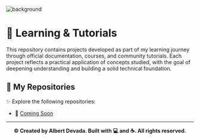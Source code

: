 ![background](https://i.pinimg.com/originals/90/70/32/9070324cdfc07c68d60eed0c39e77573.gif)

# 📘 Learning & Tutorials
This repository contains projects developed as part of my learning journey through official documentation, courses, and community tutorials. Each project reflects a practical application of concepts studied, with the goal of deepening understanding and building a solid technical foundation.

## 📁 My Repositories
✨ Explore the following repositories:

- 🔗 [Coming Soon](https://github.com/albertdveada)

---

<p align="center">
  <b>© Created by Albert Devada. Built with 💻 and ☕. All rights reserved.</b>
</p>
